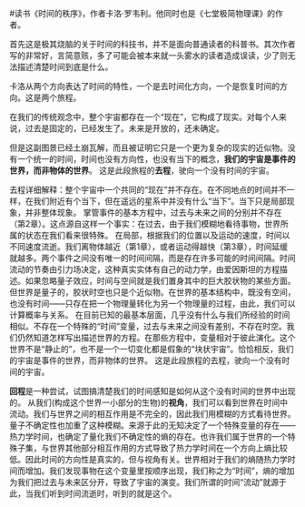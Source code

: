 \#读书《时间的秩序》，作者卡洛·罗韦利。他同时也是《七堂极简物理课》的作者。

首先这是极其烧脑的关于时间的科技书，并不是面向普通读者的科普书。其次作者写的非常好，言简意赅，多了可能会被本来就一头雾水的读者造成误读，少了则无法描述清楚时间到底是什么。

卡洛从两个方向表达了时间的特性，一个是去时间化方向，一个是恢复时间的方向。这是两个旅程。

在我们的传统观念中，整个宇宙都存在一个“现在”，它构成了现实。对每个人来说，过去是固定的，已经发生了。未来是开放的，还未确定。

但是这副图景已经土崩瓦解，而且被证明它只是一个更为复杂的现实的近似物。没有一个统一的时间，时间也没有方向性，也没有当下的概念，**我们的宇宙是事件的世界，而非物体的世界**。 这是此段旅程的**去程**，驶向一个没有时间的宇宙。

 去程详细解释：整个宇宙中一个共同的“现在”并不存在。在不同地点的时间并不一样，在我们附近有个当下，但在遥远的星系中并没有什么“当下”。当下只是局部现象，并非整体现象。
 掌管事件的基本方程中，过去与未来之间的分别并不存在（第2章）。这点源自这样一个事实：在过去，由于我们模糊地看待事物，世界所属的状态在我们看来很特殊。 在局部，根据我们的位置以及运动的速度，时间以不同速度流逝。我们离物体越近（第1章），或者运动得越快（第3章），时间延缓就越多。两个事件之间没有唯一的时间间隔，而是存在许多可能的时间间隔。时间流动的节奏由引力场决定，这种真实实体有自己的动力学，由爱因斯坦的方程描述。如果忽略量子效应，时间与空间就是我们置身其中的巨大胶状物的某些方面。 但世界是量子的，胶状时空也只是个近似物。在世界的基本结构中，既没有空间，也没有时间——只存在把一个物理量转化为另一个物理量的过程，由此，我们可以计算概率与关系。 在目前已知的最基本层面，几乎没有什么与我们所经验的时间相似。不存在一个特殊的“时间”变量，过去与未来之间没有差别，不存在时空。我们仍然知道怎样写出描述世界的方程。在那些方程中，变量相对于彼此演化。这个世界不是“静止的”，也不是一个一切变化都是假象的“块状宇宙”。恰恰相反，我们的宇宙是事件的世界，而非物体的世界。 这是此段旅程的去程，驶向一个没有时间的宇宙。

**回程**是一种尝试，试图搞清楚我们的时间感知是如何从这个没有时间的世界中出现的。
从我们(构成这个世界一小部分的生物)的**视角**，我们可以看到世界在时间中流动。我们与世界之间的相互作用是不完全的，因此我们用模糊的方式看待世界。量子不确定性也加重了这种模糊。来源于此的无知决定了一个特殊变量的存在——热力学时间，也确定了量化我们不确定性的熵的存在。也许我们属于世界的一个特殊子集，与世界其他部分相互作用的方式导致了热力学时间在一个方向上熵比较低。因此时间的方向性是真实的，但与视角有关。世界相对于我们的熵随热力学时间而增加。我们发现事物在这个变量里按顺序出现，我们称之为“时间”，熵的增加为我们把过去与未来区分开，导致了宇宙的演变。我们所谓的时间“流动”就源于此，当我们听到时间流逝时，听到的就是这个。